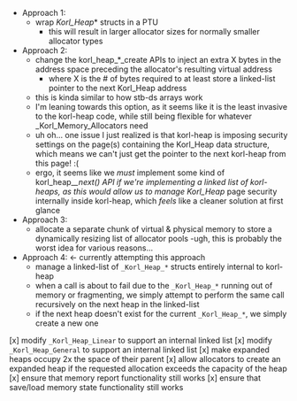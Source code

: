 - Approach 1:
    - wrap _Korl_Heap_* structs in a PTU
        - this will result in larger allocator sizes for normally smaller allocator types
- Approach 2:
    - change the korl_heap_*_create APIs to inject an extra X bytes in the address space preceding the allocator's resulting virtual address
        - where X is the # of bytes required to at least store a linked-list pointer to the next Korl_Heap address
    - this is kinda similar to how stb-ds arrays work
    - I'm leaning towards this option, as it seems like it is the least invasive to the korl-heap code, while still being flexible for whatever _Korl_Memory_Allocators need
    - uh oh... one issue I just realized is that korl-heap is imposing security settings on the page(s) containing the Korl_Heap data structure, which means we can't just get the pointer to the next korl-heap from this page! :(
    - ergo, it seems like we _must_ implement some kind of korl_heap_*_next() API if we're implementing a linked list of korl-heaps, as this would allow us to manage _Korl_Heap_* page security internally inside korl-heap, which _feels_ like a cleaner solution at first glance
- Approach 3:
    - allocate a separate chunk of virtual & physical memory to store a dynamically resizing list of allocator pools
        -ugh, this is probably the worst idea for various reasons...
- Approach 4: <- currently attempting this approach
    - manage a linked-list of `_Korl_Heap_*` structs entirely internal to korl-heap
    - when a call is about to fail due to the `_Korl_Heap_*` running out of memory or fragmenting, we simply attempt to perform the same call recursively on the next heap in the linked-list
    - if the next heap doesn't exist for the current `_Korl_Heap_*`, we simply create a new one

[x] modify `_Korl_Heap_Linear` to support an internal linked list
[x] modify `_Korl_Heap_General` to support an internal linked list
[x] make expanded heaps occupy 2x the space of their parent
[x] allow allocators to create an expanded heap if the requested allocation exceeds the capacity of the heap
[x] ensure that memory report functionality still works
[x] ensure that save/load memory state functionality still works
